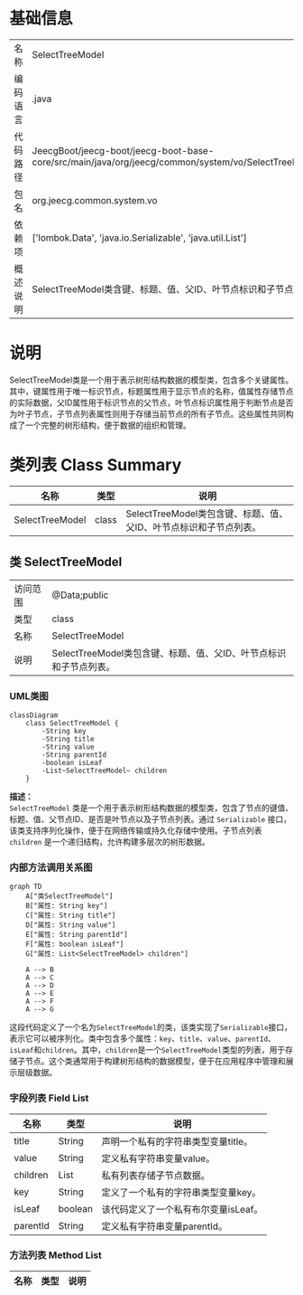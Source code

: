 # 基础信息

|      |      |
|------|------|
| 名称 | SelectTreeModel |
| 编码语言 | .java |
| 代码路径 | JeecgBoot/jeecg-boot/jeecg-boot-base-core/src/main/java/org/jeecg/common/system/vo/SelectTreeModel.java |
| 包名 | org.jeecg.common.system.vo |
| 依赖项 | ['lombok.Data', 'java.io.Serializable', 'java.util.List'] |
| 概述说明 | SelectTreeModel类含键、标题、值、父ID、叶节点标识和子节点列表。 |

# 说明

SelectTreeModel类是一个用于表示树形结构数据的模型类，包含多个关键属性。其中，键属性用于唯一标识节点，标题属性用于显示节点的名称，值属性存储节点的实际数据，父ID属性用于标识节点的父节点，叶节点标识属性用于判断节点是否为叶子节点，子节点列表属性则用于存储当前节点的所有子节点。这些属性共同构成了一个完整的树形结构，便于数据的组织和管理。

# 类列表 Class Summary

| 名称   | 类型  | 说明 |
|-------|------|-------------|
| SelectTreeModel | class | SelectTreeModel类包含键、标题、值、父ID、叶节点标识和子节点列表。 |



## 类 SelectTreeModel

|      |      |
|------|------|
| 访问范围 | @Data;public |
| 类型 | class |
| 名称 | SelectTreeModel |
| 说明 | SelectTreeModel类包含键、标题、值、父ID、叶节点标识和子节点列表。 |


### UML类图

```mermaid
classDiagram
    class SelectTreeModel {
        -String key
        -String title
        -String value
        -String parentId
        -boolean isLeaf
        -List~SelectTreeModel~ children
    }
```

**描述：**  
`SelectTreeModel` 类是一个用于表示树形结构数据的模型类，包含了节点的键值、标题、值、父节点ID、是否是叶节点以及子节点列表。通过 `Serializable` 接口，该类支持序列化操作，便于在网络传输或持久化存储中使用。子节点列表 `children` 是一个递归结构，允许构建多层次的树形数据。


### 内部方法调用关系图

```mermaid
graph TD
    A["类SelectTreeModel"]
    B["属性: String key"]
    C["属性: String title"]
    D["属性: String value"]
    E["属性: String parentId"]
    F["属性: boolean isLeaf"]
    G["属性: List<SelectTreeModel> children"]

    A --> B
    A --> C
    A --> D
    A --> E
    A --> F
    A --> G
```

这段代码定义了一个名为`SelectTreeModel`的类，该类实现了`Serializable`接口，表示它可以被序列化。类中包含多个属性：`key`、`title`、`value`、`parentId`、`isLeaf`和`children`。其中，`children`是一个`SelectTreeModel`类型的列表，用于存储子节点。这个类通常用于构建树形结构的数据模型，便于在应用程序中管理和展示层级数据。

### 字段列表 Field List

| 名称  | 类型  | 说明 |
|-------|-------|------|
| title | String | 声明一个私有的字符串类型变量title。 |
| value | String | 定义私有字符串变量value。 |
| children | List<SelectTreeModel> | 私有列表存储子节点数据。 |
| key | String | 定义了一个私有的字符串类型变量key。 |
| isLeaf | boolean | 该代码定义了一个私有布尔变量isLeaf。 |
| parentId | String | 定义私有字符串变量parentId。 |

### 方法列表 Method List

| 名称  | 类型  | 说明 |
|-------|-------|------|





